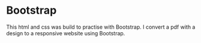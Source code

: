 <h1>Bootstrap</h1>
<p>This html and css was build to practise with Bootstrap.
I convert a pdf with a design to a responsive website using Bootstrap.
</p>
